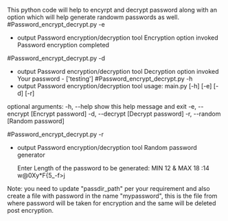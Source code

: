 This python code will help to encyrpt and decrypt password along with an option which will help generate randowm passwords as well. 
#Password_encrypt_decrypt.py -e
- output
	Password encryption/decryption tool
	Encryption option invoked
	Password encryption completed
	
#Password_encrypt_decrypt.py -d
- output
	Password encryption/decryption tool
	Decryption option invoked
	Your password - ['testing']
#Password_encrypt_decrypt.py -h
- output
Password encryption/decryption tool
usage: main.py [-h] [-e] [-d] [-r]

optional arguments:
  -h, --help     show this help message and exit
  -e, --encrypt  [Encrypt password]
  -d, --decrypt  [Decrypt password]
  -r, --random   [Random password]
  
#Password_encrypt_decrypt.py -r
- output
	Password encryption/decryption tool
	Random password generator

	Enter Length of the password to be generated: MIN 12 & MAX 18 :14
	w@0Xy*F{5_-f>j


Note: you need to update "passdir_path" per your requirement and also create a file with password in the name "mypassword", 
this is the file from where password will be taken for encryption and the same will be deleted post encryption.
